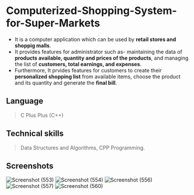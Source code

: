 # Computerized-Shopping-System-for-Super-Markets


- It is a computer application which can be used by **retail stores and shoppig malls**.
- It provides features for administrator such as- maintaining the data of **products available, quantity and prices of the products**, and
  managing the list of **customers, total earnings, and expenses**.
- Furthermore, It prvides features for customers to create their **personalized shopping list** from available items, choose the product and its quantity
  and generate the **final bill**.
  

## Language 
> C Plus Plus (C++)
## Technical skills
> Data Structures and Algorithms, CPP Programming.

## Screenshots 

![Screenshot (553)](https://user-images.githubusercontent.com/86353723/187150469-2b8286d8-a06a-4c6e-85be-e82ee03f365f.png)
![Screenshot (554)](https://user-images.githubusercontent.com/86353723/187150556-e7876532-3a83-4ee5-9227-76ffffb1790e.png)
![Screenshot (556)](https://user-images.githubusercontent.com/86353723/187150569-39d43602-c49a-455b-ae58-1fbe8d2c415f.png)
![Screenshot (557)](https://user-images.githubusercontent.com/86353723/187150580-db663896-b7a3-4814-b960-ac5716b2e65c.png)
![Screenshot (560)](https://user-images.githubusercontent.com/86353723/187150587-6a4baef5-ea0a-4d87-a75b-69a8f5f2c77f.png)

